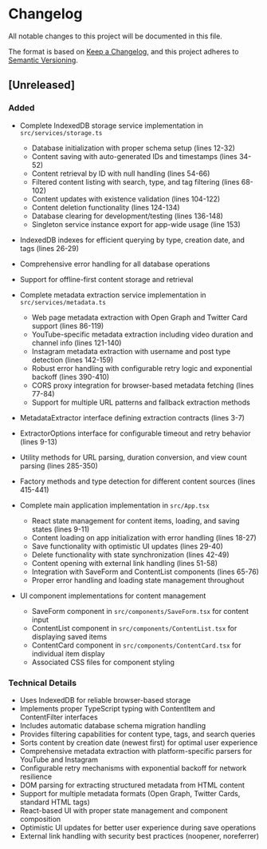 # Changelog

All notable changes to this project will be documented in this file.

The format is based on [Keep a Changelog](https://keepachangelog.com/en/1.0.0/),
and this project adheres to [Semantic Versioning](https://semver.org/spec/v2.0.0.html).

## [Unreleased]

### Added
- Complete IndexedDB storage service implementation in `src/services/storage.ts`
  - Database initialization with proper schema setup (lines 12-32)
  - Content saving with auto-generated IDs and timestamps (lines 34-52)
  - Content retrieval by ID with null handling (lines 54-66)
  - Filtered content listing with search, type, and tag filtering (lines 68-102)
  - Content updates with existence validation (lines 104-122)
  - Content deletion functionality (lines 124-134)
  - Database clearing for development/testing (lines 136-148)
  - Singleton service instance export for app-wide usage (line 153)
- IndexedDB indexes for efficient querying by type, creation date, and tags (lines 26-29)
- Comprehensive error handling for all database operations
- Support for offline-first content storage and retrieval

- Complete metadata extraction service implementation in `src/services/metadata.ts`
  - Web page metadata extraction with Open Graph and Twitter Card support (lines 86-119)
  - YouTube-specific metadata extraction including video duration and channel info (lines 121-140)
  - Instagram metadata extraction with username and post type detection (lines 142-159)
  - Robust error handling with configurable retry logic and exponential backoff (lines 390-410)
  - CORS proxy integration for browser-based metadata fetching (lines 77-84)
  - Support for multiple URL patterns and fallback extraction methods
- MetadataExtractor interface defining extraction contracts (lines 3-7)
- ExtractorOptions interface for configurable timeout and retry behavior (lines 9-13)
- Utility methods for URL parsing, duration conversion, and view count parsing (lines 285-350)
- Factory methods and type detection for different content sources (lines 415-441)

- Complete main application implementation in `src/App.tsx`
  - React state management for content items, loading, and saving states (lines 9-11)
  - Content loading on app initialization with error handling (lines 18-27)
  - Save functionality with optimistic UI updates (lines 29-40)
  - Delete functionality with state synchronization (lines 42-49)
  - Content opening with external link handling (lines 51-58)
  - Integration with SaveForm and ContentList components (lines 65-76)
  - Proper error handling and loading state management throughout

- UI component implementations for content management
  - SaveForm component in `src/components/SaveForm.tsx` for content input
  - ContentList component in `src/components/ContentList.tsx` for displaying saved items
  - ContentCard component in `src/components/ContentCard.tsx` for individual item display
  - Associated CSS files for component styling

### Technical Details
- Uses IndexedDB for reliable browser-based storage
- Implements proper TypeScript typing with ContentItem and ContentFilter interfaces
- Includes automatic database schema migration handling
- Provides filtering capabilities for content type, tags, and search queries
- Sorts content by creation date (newest first) for optimal user experience
- Comprehensive metadata extraction with platform-specific parsers for YouTube and Instagram
- Configurable retry mechanisms with exponential backoff for network resilience
- DOM parsing for extracting structured metadata from HTML content
- Support for multiple metadata formats (Open Graph, Twitter Cards, standard HTML tags)
- React-based UI with proper state management and component composition
- Optimistic UI updates for better user experience during save operations
- External link handling with security best practices (noopener, noreferrer)